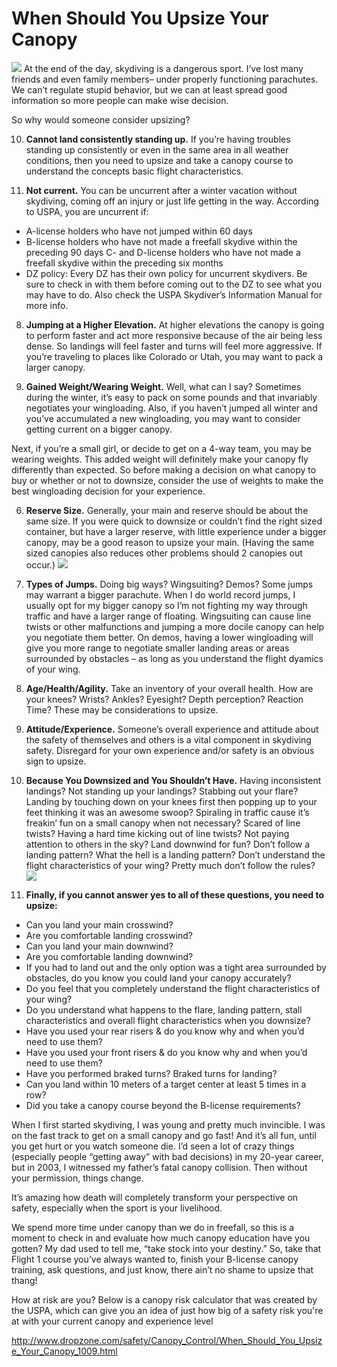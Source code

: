 #  When Should You Upsize Your Canopy
![](http://www.dropzone.com/images/safety/0/9940-work-main_feature.jpg)
At the end of the day, skydiving is a dangerous sport. I’ve lost many friends and even family members– under properly functioning parachutes. We can’t regulate stupid behavior, but we can at least spread good information so more people can make wise decision.

So why would someone consider upsizing?

10. **Cannot land consistently standing up.** If you’re having troubles standing up consistently or even in the same area in all weather conditions, then you need to upsize and take a canopy course to understand the concepts basic flight characteristics.

9. **Not current.** You can be uncurrent after a winter vacation without skydiving, coming off an injury or just life getting in the way. According to USPA, you are uncurrent if:

- A-license holders who have not jumped within 60 days
- B-license holders who have not made a freefall skydive within the preceding 90 days C- and D-license holders who have not made a freefall skydive within the preceding six months
- DZ policy: Every DZ has their own policy for uncurrent skydivers. Be sure to check in with them before coming out to the DZ to see what you may have to do. Also check the USPA Skydiver’s Information Manual for more info.
8. **Jumping at a Higher Elevation.** At higher elevations the canopy is going to perform faster and act more responsive because of the air being less dense. So landings will feel faster and turns will feel more aggressive. If you’re traveling to places like Colorado or Utah, you may want to pack a larger canopy.

7. **Gained Weight/Wearing Weight.** Well, what can I say? Sometimes during the winter, it’s easy to pack on some pounds and that invariably negotiates your wingloading. Also, if you haven’t jumped all winter and you’ve accumulated a new wingloading, you may want to consider getting current on a bigger canopy.

Next, if you’re a small girl, or decide to get on a 4-way team, you may be wearing weights. This added weight will definitely make your canopy fly differently than expected. So before making a decision on what canopy to buy or whether or not to downsize, consider the use of weights to make the best wingloading decision for your experience.

6. **Reserve Size.** Generally, your main and reserve should be about the same size. If you were quick to downsize or couldn’t find the right sized container, but have a larger reserve, with little experience under a bigger canopy, may be a good reason to upsize your main. (Having the same sized canopies also reduces other problems should 2 canopies out occur.)
![](http://www.dropzone.com/images/safety/2/9942-work-img2.png)
5. **Types of Jumps.** Doing big ways? Wingsuiting? Demos? Some jumps may warrant a bigger parachute. When I do world record jumps, I usually opt for my bigger canopy so I’m not fighting my way through traffic and have a larger range of floating. Wingsuiting can cause line twists or other malfunctions and jumping a more docile canopy can help you negotiate them better. On demos, having a lower wingloading will give you more range to negotiate smaller landing areas or areas surrounded by obstacles – as long as you understand the flight dyamics of your wing.

4. **Age/Health/Agility.** Take an inventory of your overall health. How are your knees? Wrists? Ankles? Eyesight? Depth perception? Reaction Time? These may be considerations to upsize.

3. **Attitude/Experience.** Someone’s overall experience and attitude about the safety of themselves and others is a vital component in skydiving safety. Disregard for your own experience and/or safety is an obvious sign to upsize.

2. **Because You Downsized and You Shouldn’t Have.** Having inconsistent landings? Not standing up your landings? Stabbing out your flare? Landing by touching down on your knees first then popping up to your feet thinking it was an awesome swoop? Spiraling in traffic cause it’s freakin’ fun on a small canopy when not necessary? Scared of line twists? Having a hard time kicking out of line twists? Not paying attention to others in the sky? Land downwind for fun? Don’t follow a landing pattern? What the hell is a landing pattern? Don’t understand the flight characteristics of your wing? Pretty much don’t follow the rules?
![](http://www.dropzone.com/images/safety/7/9947-work-img3.png)
1. **Finally, if you cannot answer yes to all of these questions, you need to upsize:**

- Can you land your main crosswind?
- Are you comfortable landing crosswind?
- Can you land your main downwind?
- Are you comfortable landing downwind?
- If you had to land out and the only option was a tight area surrounded by obstacles, do you know you could land your canopy accurately?
- Do you feel that you completely understand the flight characteristics of your wing?
- Do you understand what happens to the flare, landing pattern, stall characteristics and overall flight characteristics when you downsize?
- Have you used your rear risers & do you know why and when you’d need to use them?
- Have you used your front risers & do you know why and when you’d need to use them?
- Have you performed braked turns? Braked turns for landing?
- Can you land within 10 meters of a target center at least 5 times in a row?
- Did you take a canopy course beyond the B-license requirements?

When I first started skydiving, I was young and pretty much invincible. I was on the fast track to get on a small canopy and go fast! And it’s all fun, until you get hurt or you watch someone die. I’d seen a lot of crazy things (especially people “getting away” with bad decisions) in my 20-year career, but in 2003, I witnessed my father’s fatal canopy collision. Then without your permission, things change.

It’s amazing how death will completely transform your perspective on safety, especially when the sport is your livelihood.

We spend more time under canopy than we do in freefall, so this is a moment to check in and evaluate how much canopy education have you gotten? My dad used to tell me, “take stock into your destiny.” So, take that Flight 1 course you’ve always wanted to, finish your B-license canopy training, ask questions, and just know, there ain’t no shame to upsize that thang!

How at risk are you?
Below is a canopy risk calculator that was created by the USPA, which can give you an idea of just how big of a safety risk you're at with your current canopy and experience level




http://www.dropzone.com/safety/Canopy_Control/When_Should_You_Upsize_Your_Canopy_1009.html
